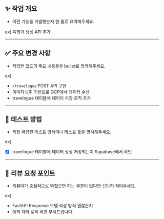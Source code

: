 ## ✨ 작업 개요
- 어떤 기능을 개발했는지 한 줄로 요약해주세요.

ex) 여행기 생성 API 추가

---

## ✅ 주요 변경 사항
- 작업한 코드의 주요 내용들을 bullet로 정리해주세요.

ex)
- `/travelogue` POST API 구현
- 이미지 URI 기반으로 GCP에서 데이터 수신
- travelogue 테이블에 데이터 저장 로직 추가

---

## 🧪 테스트 방법
- 직접 확인한 테스트 방식이나 테스트 툴을 명시해주세요.

ex)
- [x] travelogue 테이블에 데이터 정상 저장되는지 Supabase에서 확인

---

## 💬 리뷰 요청 포인트
- 리뷰어가 중점적으로 봐줬으면 하는 부분이 있다면 간단히 적어주세요.

ex)
- FastAPI Response 모델 작성 방식 괜찮은지
- 예외 처리 로직 확인 부탁드립니다.
